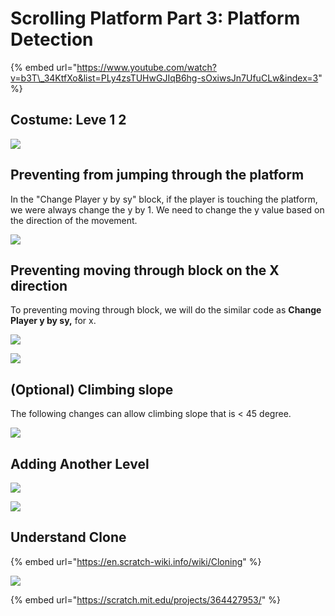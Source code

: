 # Scrolling Platform Part 3: Platform Detection



{% embed url="https://www.youtube.com/watch?v=b3T\_34KtfXo&list=PLy4zsTUHwGJIqB6hg-sOxiwsJn7UfuCLw&index=3" %}

## Costume:  Leve 1 2

![](../../../../.gitbook/assets/screenshot-2020-02-01-17.20.46.png)

## Preventing from jumping through the platform

In the "Change Player y by sy" block, if the player is touching the platform, we were always change the y by 1.  We need to change the y value based on the direction of the movement. 

![](../../../../.gitbook/assets/screenshot-2020-02-01-17.28.39.png)

## Preventing moving through block on the X direction

To preventing moving through block, we will do the similar code as **Change Player y by sy,** for x. 

![](../../../../.gitbook/assets/screenshot-2020-02-01-19.36.13.png)



![](../../../../.gitbook/assets/image%20%287%29.png)

## \(Optional\) Climbing slope

The following changes can allow climbing slope that is &lt; 45 degree.

![](../../../../.gitbook/assets/screenshot-2020-02-01-19.36.24.png)

## Adding Another Level

![](../../../../.gitbook/assets/screenshot-2020-02-01-19.36.47.png)

![](../../../../.gitbook/assets/screenshot-2020-02-01-19.37.12.png)

## Understand Clone

{% embed url="https://en.scratch-wiki.info/wiki/Cloning" %}



![](../../../../.gitbook/assets/2020-02-01-19.41.01.gif)

{% embed url="https://scratch.mit.edu/projects/364427953/" %}



